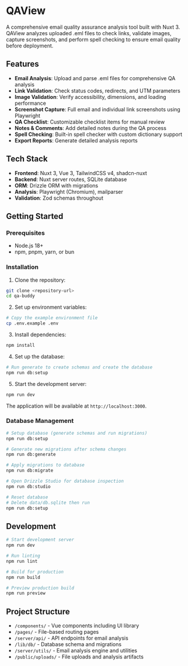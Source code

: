# QAView

A comprehensive email quality assurance analysis tool built with Nuxt 3. QAView analyzes uploaded .eml files to check links, validate images, capture screenshots, and perform spell checking to ensure email quality before deployment.

## Features

- **Email Analysis**: Upload and parse .eml files for comprehensive QA analysis
- **Link Validation**: Check status codes, redirects, and UTM parameters
- **Image Validation**: Verify accessibility, dimensions, and loading performance
- **Screenshot Capture**: Full email and individual link screenshots using Playwright
- **QA Checklist**: Customizable checklist items for manual review
- **Notes & Comments**: Add detailed notes during the QA process
- **Spell Checking**: Built-in spell checker with custom dictionary support
- **Export Reports**: Generate detailed analysis reports

## Tech Stack

- **Frontend**: Nuxt 3, Vue 3, TailwindCSS v4, shadcn-nuxt
- **Backend**: Nuxt server routes, SQLite database
- **ORM**: Drizzle ORM with migrations
- **Analysis**: Playwright (Chromium), mailparser
- **Validation**: Zod schemas throughout

## Getting Started

### Prerequisites

- Node.js 18+
- npm, pnpm, yarn, or bun

### Installation

1. Clone the repository:

```bash
git clone <repository-url>
cd qa-buddy
```

2. Set up environment variables:

```bash
# Copy the example environment file
cp .env.example .env
```

3. Install dependencies:

```bash
npm install
```

4. Set up the database:

```bash
# Run generate to create schemas and create the database
npm run db:setup
```

5. Start the development server:

```bash
npm run dev
```

The application will be available at `http://localhost:3000`.

### Database Management

```bash
# Setup database (generate schemas and run migrations)
npm run db:setup

# Generate new migrations after schema changes
npm run db:generate

# Apply migrations to database
npm run db:migrate

# Open Drizzle Studio for database inspection
npm run db:studio

# Reset database
# Delete data/db.sqlite then run
npm run db:setup
```

## Development

```bash
# Start development server
npm run dev

# Run linting
npm run lint

# Build for production
npm run build

# Preview production build
npm run preview
```

## Project Structure

- `/components/` - Vue components including UI library
- `/pages/` - File-based routing pages
- `/server/api/` - API endpoints for email analysis
- `/lib/db/` - Database schema and migrations
- `/server/utils/` - Email analysis engine and utilities
- `/public/uploads/` - File uploads and analysis artifacts
